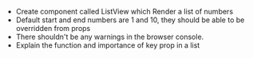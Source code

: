- Create component called ListView which Render a list of numbers
- Default start and end numbers are 1 and 10, they should be able to be overridden from props
- There shouldn't be any warnings in the browser console.
- Explain the function and importance of key prop in a list
